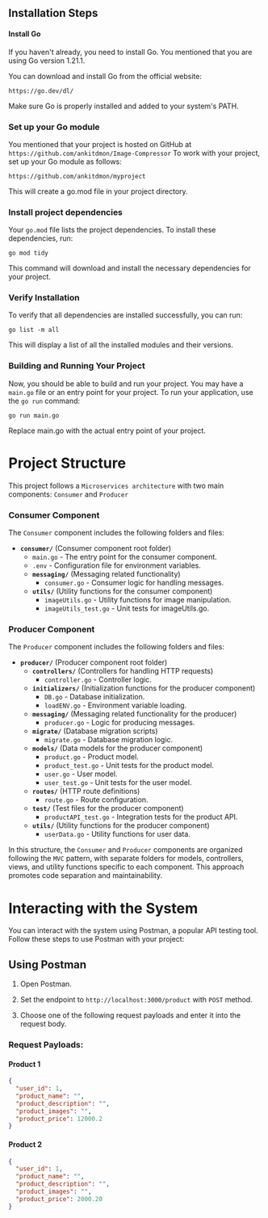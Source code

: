 
## Installation Steps

#### Install Go

If you haven't already, you need to install Go. You mentioned that you are using Go version 1.21.1.

You can download and install Go from the official website: 

```
https://go.dev/dl/
```

Make sure Go is properly installed and added to your system's PATH.


### Set up your Go module

You mentioned that your project is hosted on GitHub at `https://github.com/ankitdmon/Image-Compressor` 
To work with your project, set up your Go module as follows:

```
https://github.com/ankitdmon/myproject
 ``` 

This will create a go.mod file in your project directory.

### Install project dependencies

Your `go.mod` file lists the project dependencies. To install these dependencies, run:

```
go mod tidy
```
This command will download and install the necessary dependencies for your project.

### Verify Installation

To verify that all dependencies are installed successfully, you can run:
```
go list -m all
```
This will display a list of all the installed modules and their versions.

### Building and Running Your Project

Now, you should be able to build and run your project. You may have a `main.go` file or an entry point for your project. To run your application, use the `go run` command:

```
go run main.go
```
Replace main.go with the actual entry point of your project.

# Project Structure

This project follows a `Microservices architecture` with two main components: `Consumer` and `Producer`

### Consumer Component

The `Consumer` component includes the following folders and files:

- **`consumer/`** (Consumer component root folder)
  - `main.go` - The entry point for the consumer component.
  - `.env` - Configuration file for environment variables.
  - **`messaging/`** (Messaging related functionality)
    - `consumer.go` - Consumer logic for handling messages.
  - **`utils/`** (Utility functions for the consumer component)
    - `imageUtils.go` - Utility functions for image manipulation.
    - `imageUtils_test.go` - Unit tests for imageUtils.go.


### Producer Component

The `Producer` component includes the following folders and files:

- **`producer/`** (Producer component root folder)
  - **`controllers/`** (Controllers for handling HTTP requests)
    - `controller.go` - Controller logic.
  - **`initializers/`** (Initialization functions for the producer component)
    - `DB.go` - Database initialization.
    - `loadENV.go` - Environment variable loading.
  - **`messaging/`** (Messaging related functionality for the producer)
    - `producer.go` - Logic for producing messages.
  - **`migrate/`** (Database migration scripts)
    - `migrate.go` - Database migration logic.
  - **`models/`** (Data models for the producer component)
    - `product.go` - Product model.
    - `product_test.go` - Unit tests for the product model.
    - `user.go` - User model.
    - `user_test.go` - Unit tests for the user model.
  - **`routes/`** (HTTP route definitions)
    - `route.go` - Route configuration.
  - **`test/`** (Test files for the producer component)
    - `productAPI_test.go` - Integration tests for the product API.
  - **`utils/`** (Utility functions for the producer component)
    - `userData.go` - Utility functions for user data.


In this structure, the `Consumer` and `Producer` components are organized following the `MVC` pattern, with separate folders for models, controllers, views, and utility functions specific to each component. This approach promotes code separation and maintainability.

# Interacting with the System

You can interact with the system using Postman, a popular API testing tool. Follow these steps to use Postman with your project:

## Using Postman

1. Open Postman.

2. Set the endpoint to `http://localhost:3000/product` with `POST` method.

3. Choose one of the following request payloads and enter it into the request body.

### Request Payloads:

#### Product 1
```json
{
  "user_id": 1,
  "product_name": "",
  "product_description": "",
  "product_images": "",
  "product_price": 12000.2
}
```

#### Product 2
```json
{
  "user_id": 1,
  "product_name": "",
  "product_description": "",
  "product_images": "",
  "product_price": 2000.20
}
```
